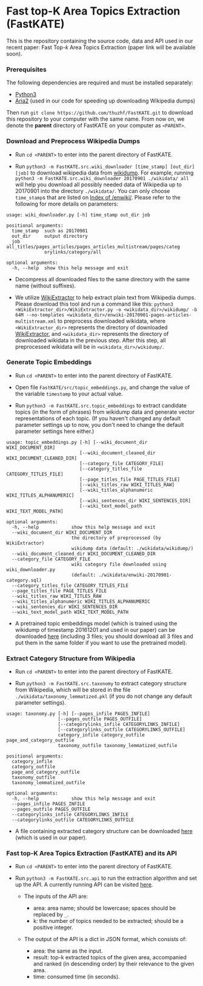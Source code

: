 # **Fast** top-**K** **A**rea **T**opics **E**xtraction (FastKATE)

This is the repository containing the source code, data and API used in our recent paper: Fast Top-*k* Area Topics Extraction (paper link will be available soon).

### Prerequisites
The following dependencies are required and must be installed separately:

- [Python3](https://www.anaconda.com/download/)
- [Aria2](https://aria2.github.io/) (used in our code for speeding up downloading Wikipedia dumps)

Then run `git clone https://github.com/thuzhf/FastKATE.git` to download this repository to your computer with the same name. From now on, we denote the **parent** directory of FastKATE on your computer as `<PARENT>`.

### Download and Preprocess Wikipedia Dumps

- Run `cd <PARENT>` to enter into the parent directory of FastKATE.

- Run `python3 -m FastKATE.src.wiki_downloader [time_stamp] [out_dir] [job]` to download wikipedia data from [wikidump](https://dumps.wikimedia.org/). For example, running `python3 -m FastKATE.src.wiki_downloader 20170901 ./wikidata/ all` will help you download all possibly needed data of Wikipedia up to 20170901 into the directory `./wikidata/`. You can only choose `time_stamp`s that are listed on [Index of /enwiki/](https://dumps.wikimedia.org/enwiki/). Please refer to the following for more details on parameters:
~~~~
usage: wiki_downloader.py [-h] time_stamp out_dir job

positional arguments:
  time_stamp  such as 20170901
  out_dir     output directory
  job         all_titles/pages_articles/pages_articles_multistream/pages/categ
              orylinks/category/all

optional arguments:
  -h, --help  show this help message and exit
~~~~

- Decompress all downloaded files to the same directory with the same name (without suffixes).

- We utilize [WikiExtractor](https://github.com/attardi/wikiextractor) to help extract plain text from Wikipedia dumps. Please download this tool and run a command like this: `python3 <WikiExtractor_dir>/WikiExtractor.py -o <wikidata_dir>/wikidump/ -b 64M --no-templates <wikidata_dir>/enwiki-20170901-pages-articles-multistream.xml` to preprocess downloaded wikidata, where `<WikiExtractor_dir>` represents the directory of downloaded [WikiExtractor](https://github.com/attardi/wikiextractor), and `<wikidata_dir>` represents the directory of downloaded wikidata in the previous step. After this step, all preprocessed wikidata will be in `<wikidata_dir>/wikidump/`.

### Generate Topic Embeddings

- Run `cd <PARENT>` to enter into the parent directory of FastKATE.

- Open file `FastKATE/src/topic_embeddings.py`, and change the value of the variable `timestamp` to your actual value.

- Run `python3 -m FastKATE.src.topic_embeddings` to extract candidate topics (in the form of phrases) from wikidump data and generate vector representations of each topic. (If you haven't changed any default parameter settings up to now, you don't need to change the default parameter settings here either.)
~~~~
usage: topic_embeddings.py [-h] [--wiki_document_dir WIKI_DOCUMENT_DIR]
                           [--wiki_document_cleaned_dir WIKI_DOCUMENT_CLEANED_DIR]
                           [--category_file CATEGORY_FILE]
                           [--category_titles_file CATEGORY_TITLES_FILE]
                           [--page_titles_file PAGE_TITLES_FILE]
                           [--wiki_titles_raw WIKI_TITLES_RAW]
                           [--wiki_titles_alphanumeric WIKI_TITLES_ALPHANUMERIC]
                           [--wiki_sentences_dir WIKI_SENTENCES_DIR]
                           [--wiki_text_model_path WIKI_TEXT_MODEL_PATH]

optional arguments:
  -h, --help            show this help message and exit
  --wiki_document_dir WIKI_DOCUMENT_DIR
                        the directory of preprocessed (by WikiExtractor)
                        wikidump data (default: ./wikidata/wikidump/)
  --wiki_document_cleaned_dir WIKI_DOCUMENT_CLEANED_DIR
  --category_file CATEGORY_FILE
                        wiki category file downloaded using wiki_downloader.py
                        (default: ./wikidata/enwiki-20170901-category.sql)
  --category_titles_file CATEGORY_TITLES_FILE
  --page_titles_file PAGE_TITLES_FILE
  --wiki_titles_raw WIKI_TITLES_RAW
  --wiki_titles_alphanumeric WIKI_TITLES_ALPHANUMERIC
  --wiki_sentences_dir WIKI_SENTENCES_DIR
  --wiki_text_model_path WIKI_TEXT_MODEL_PATH
~~~~

- A pretrained topic embeddings model (which is trained using the wikidump of timestamp 20161201 and used in our paper) can be downloaded [here](https://mega.nz/#F!YNJTUCyb!TXy7Ju7c6kyPg5Q50zDzhQ) (including 3 files; you should download all 3 files and put them in the same folder if you want to use the pretrained model).

### Extract Category Structure from Wikipedia

- Run `cd <PARENT>` to enter into the parent directory of FastKATE.

- Run `python3 -m FastKATE.src.taxonomy` to extract category structure from Wikipedia, which will be stored in the file `./wikidata/taxonomy_lemmatized.pkl` (if you do not change any default parameter settings).
~~~~
usage: taxonomy.py [-h] [--pages_infile PAGES_INFILE]
                   [--pages_outfile PAGES_OUTFILE]
                   [--categorylinks_infile CATEGORYLINKS_INFILE]
                   [--categorylinks_outfile CATEGORYLINKS_OUTFILE]
                   category_infile category_outfile page_and_category_outfile
                   taxonomy_outfile taxonomy_lemmatized_outfile

positional arguments:
  category_infile
  category_outfile
  page_and_category_outfile
  taxonomy_outfile
  taxonomy_lemmatized_outfile

optional arguments:
  -h, --help            show this help message and exit
  --pages_infile PAGES_INFILE
  --pages_outfile PAGES_OUTFILE
  --categorylinks_infile CATEGORYLINKS_INFILE
  --categorylinks_outfile CATEGORYLINKS_OUTFILE
~~~~

- A file containing extracted category structure can be downloaded [here](https://mega.nz/#F!kJITxQBL!XgsqoetqEazkm4W3tP_YXQ) (which is used in our paper).

### Fast top-K Area Topics Extraction (FastKATE) and its API

- Run `cd <PARENT>` to enter into the parent directory of FastKATE.

- Run `python3 -m FastKATE.src.api` to run the extraction algorithm and set up the API. A currently running API can be visited [here](http://166.111.7.105:15400/topics?area=artificial_intelligence&k=15).
    - The inputs of the API are:
        - area: area name; should be lowercase; spaces should be replaced by `_`.
        - k: the number of topics needed to be extracted; should be a positive integer.

    - The output of the API is a dict in JSON format, which consists of:
        - area: the same as the input.
        - result: top-k extracted topics of the given area, accompanied and ranked (in descending order) by their relevance to the given area.
        - time: consumed time (in seconds).
